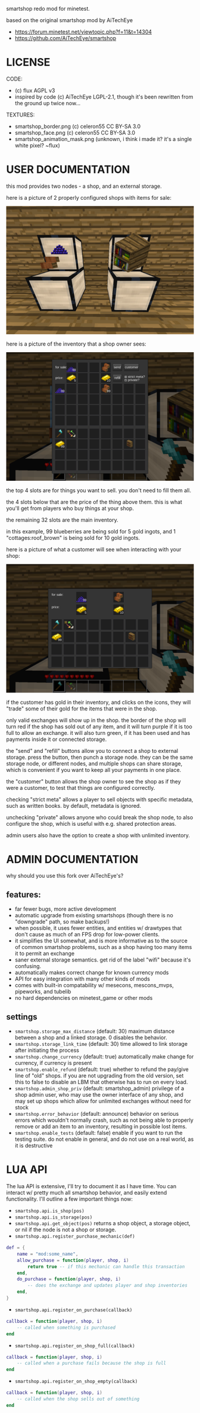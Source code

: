 smartshop redo mod for minetest. 

based on the original smartshop mod by AiTechEye
* https://forum.minetest.net/viewtopic.php?f=11&t=14304
* https://github.com/AiTechEye/smartshop

# LICENSE

CODE: 
* (c) flux AGPL v3
* inspired by code (c) AiTechEye LGPL-2.1, though it's been rewritten from the ground up twice now...

TEXTURES:
* smartshop_border.png (c) celeron55 CC BY-SA 3.0
* smartshop_face.png (c) celeron55 CC BY-SA 3.0
* smartshop_animation_mask.png (unknown, i think i made it? it's a single white pixel? ~flux)

# USER DOCUMENTATION

this mod provides two nodes - a shop, and an external storage. 

here is a picture of 2 properly configured shops with items for sale:

![Preview](https://github.com/fluxionary/minetest-smartshop/raw/redo-redo/screenshot.png)

here is a picture of the inventory that a shop owner sees:

![Preview](https://github.com/fluxionary/minetest-smartshop/raw/redo-redo/screenshot2.png)

the top 4 slots are for things you want to sell. you don't need to fill them all. 

the 4 slots below that are the price of the thing above them. this is what you'll get from players who buy things
at your shop.

the remaining 32 slots are the main inventory. 

in this example, 99 blueberries are being sold for 5 gold ingots, and 1 "cottages:roof_brown" is being sold
for 10 gold ingots. 

here is a picture of what a customer will see when interacting with your shop:

![Preview](https://github.com/fluxionary/minetest-smartshop/raw/redo-redo/screenshot3.png)

if the customer has gold in their inventory, and clicks on the icons, they will "trade" some of their gold
for the items that were in the shop. 

only valid exchanges will show up in the shop. the border of the shop will turn red if the shop has sold
out of any item, and it will turn purple if it is too full to allow an exchange. it will also turn green,
if it has been used and has payments inside it or connected storage. 

the "send" and "refill" buttons allow you to connect a shop to external storage. press the button, then punch
a storage node. they can be the same storage node, or different nodes, and multiple shops can share storage, which
is convenient if you want to keep all your payments in one place. 

the "customer" button allows the shop owner to see the shop as if they were a customer, to test that things are
configured correctly.

checking "strict meta" allows a player to sell objects with specific metadata, such as written books. by
default, metadata is ignored. 

unchecking "private" allows anyone who could break the shop node, to also configure the shop, which is useful
with e.g. shared protection areas. 

admin users also have the option to create a shop with unlimited inventory. 

# ADMIN DOCUMENTATION

why should you use this fork over AiTechEye's?

## features:
* far fewer bugs, more active development
* automatic upgrade from existing smartshops (though there is no "downgrade" path, so make backups!)
* when possible, it uses fewer entities, and entities w/ drawtypes that don't cause as much of an FPS drop
  for low-power clients. 
* it simplifies the UI somewhat, and is more informative as to the source of common smartshop problems, 
  such as a shop having too many items it to permit an exchange
* saner external storage semantics. get rid of the label "wifi" because it's confusing. 
* automatically makes correct change for known currency mods
* API for easy integration with many other kinds of mods
* comes with built-in compatability w/ mesecons, mescons_mvps, pipeworks, and tubelib
* no hard dependencies on minetest_game or other mods

## settings
* `smartshop.storage_max_distance` (default: 30)
  maximum distance between a shop and a linked storage. 0 disables the behavior.
* `smartshop.storage_link_time` (default: 30)
  time allowed to link storage after initiating the process
* `smartshop.change_currency` (default: true)
  automatically make change for currency, if currency is present
* `smartshop.enable_refund` (default: true)
  whether to refund the pay/give line of "old" shops. if you are not upgrading from the old version, set this to false
  to disable an LBM that otherwise has to run on every load.
* `smartshop.admin_shop_priv` (default: smartshop_admin)
  privilege of a shop admin user, who may use the owner interface of any shop, and may set up shops which allow for
  unlimited exchanges without need for stock
* `smartshop.error_behavior` (default: announce)
  behavior on serious errors which wouldn't normally crash, such as not being able to properly remove or add an item
  to an inventory, resulting in possible lost items. 
* `smartshop.enable_tests` (default: false)
  enable if you want to run the testing suite. do not enable in general, and do not use on a real world, as it is 
  destructive

# LUA API

The lua API is extensive, I'll try to document it as I have time. You can interact w/ pretty much all smartshop
behavior, and easily extend functionality. I'll outline a few important things now:

* `smartshop.api.is_shop(pos)`
* `smartshop.api.is_storage(pos)`
* `smartshop.api.get_object(pos)`
  returns a shop object, a storage object, or nil if the node is not a shop or storage. 
* `smartshop.api.register_purchase_mechanic(def)`
```lua
def = {
    name = "mod:some_name",
    allow_purchase = function(player, shop, i) 
        return true -- if this mechanic can handle this transaction
    end,
    do_purchase = function(player, shop, i) 
        -- does the exchange and updates player and shop inventories
    end,
}
```
* `smartshop.api.register_on_purchase(callback)`
```lua
callback = function(player, shop, i)
    -- called when something is purchased
end 
```
* `smartshop.api.register_on_shop_full(callback)`
```lua
callback = function(player, shop, i)
    -- called when a purchase fails because the shop is full
end 
```
* `smartshop.api.register_on_shop_empty(callback)`
```lua
callback = function(player, shop, i)
    -- called when the shop sells out of something
end 
```
